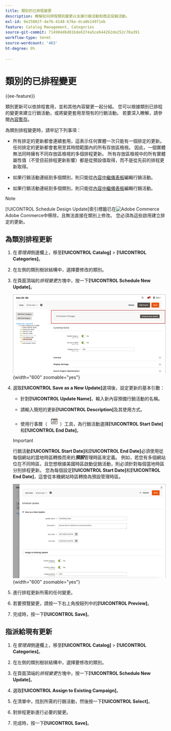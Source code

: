```yaml
---
title: 類別的已排程變更
description: 瞭解如何排程類別變更以支援行銷活動和商店促銷活動。
exl-id: 9e25082f-4e76-4148-b76e-dca0b14971eb
feature: Catalog Management, Categories
source-git-commit: 714904d6d81bde6374a5ce644262de252c70a391
workflow-type: tm+mt
source-wordcount: '463'
ht-degree: 0%

---
```


# 類別的已排程變更

{{ee-feature}}

類別更新可以依排程套用，並和其他內容變更一起分組。 您可以根據類別已排程的變更來建立行銷活動，或將變更套用至現有的行銷活動。 若要深入瞭解，請參閱[內容暫存](../content-design/content-staging.md)。

為類別排程變更時，請牢記下列事項：

- 所有排定的更新都會連續套用，這表示任何實體一次只能有一個排定的更新。 任何排定的更新都會套用至其時間範圍內的所有存放區檢視。 因此，一個實體無法同時擁有不同存放區檢視的多個排程更新。 所有存放區檢視中的所有實體屬性值（不受目前排程更新影響）都是從預設值取得，而不是從先前的排程更新取得。

- 如果行銷活動連結到多個類別，則只能從[內容中繼儀表板](../content-design/content-staging-dashboard.md)編輯行銷活動。

- 如果行銷活動連結到多個類別，則只能從[內容中繼儀表板](../content-design/content-staging-dashboard.md)編輯行銷活動。

>[!NOTE]
>
>[!UICONTROL Schedule Design Update]索引標籤已在![Adobe Commerce](../assets/adobe-logo.svg) Adobe Commerce中移除，且無法直接在類別上修改。 您必須為這些啟用建立排定的更新。

## 為類別排程更新

1. 在&#x200B;_管理員_&#x200B;側邊欄上，移至&#x200B;**[!UICONTROL Catalog]** > **[!UICONTROL Categories]**。

1. 在左側的類別樹狀結構中，選擇要修改的類別。

1. 在頁面頂端的&#x200B;_排程變更_&#x200B;方塊中，按一下&#x200B;**[!UICONTROL Schedule New Update]**。

   ![排程變更](./assets/category-scheduled-changes.png){width="600" zoomable="yes"}

1. 選取&#x200B;**[!UICONTROL Save as a New Update]**&#x200B;選項後，設定更新的基本引數：

   - 針對&#x200B;**[!UICONTROL Update Name]**，輸入新內容預備行銷活動的名稱。

   - 請輸入簡短的更新&#x200B;**[!UICONTROL Description]**&#x200B;及其使用方式。

   - 使用行事曆（ ![行事曆圖示](../assets/icon-calendar.png) ）工具，為行銷活動選擇&#x200B;**[!UICONTROL Start Date]**&#x200B;和&#x200B;**[!UICONTROL End Date]**。

   >[!IMPORTANT]
   >
   >行銷活動&#x200B;**[!UICONTROL Start Date]**&#x200B;和&#x200B;**[!UICONTROL End Date]**&#x200B;必須使用從每個網站的當地時區轉換而來的&#x200B;**_預設_**&#x200B;管理時區來定義。 例如，若您有多個網站位在不同時區，且您想根據美國時區啟動促銷活動，則必須針對每個當地時區分別排程更新。 您為每個設定&#x200B;**[!UICONTROL Start Date]**&#x200B;和&#x200B;**[!UICONTROL End Date]**，這會從本機網站時區轉換為預設管理時區。

   ![排程變更](./assets/category-scheduled-changes-new-update.png){width="600" zoomable="yes"}

1. 進行排程更新所需的任何變更。

1. 若要預覽變更，請按一下右上角按鈕列中的&#x200B;**[!UICONTROL Preview]**。

1. 完成時，按一下&#x200B;**[!UICONTROL Save]**。

## 指派給現有更新

1. 在&#x200B;_管理員_&#x200B;側邊欄上，移至&#x200B;**[!UICONTROL Catalog]** > **[!UICONTROL Categories]**。

1. 在左側的類別樹狀結構中，選擇要修改的類別。

1. 在頁面頂端的&#x200B;_排程變更_&#x200B;方塊中，按一下&#x200B;**[!UICONTROL Schedule New Update]**。

1. 選取&#x200B;**[!UICONTROL Assign to Existing Campaign]**。

1. 在清單中，找到所需的行銷活動，然後按一下&#x200B;**[!UICONTROL Select]**。

1. 對排程更新進行必要的變更。

1. 完成時，按一下&#x200B;**[!UICONTROL Save]**。
